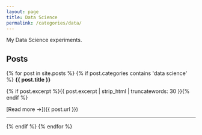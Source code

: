```yaml
---
layout: page
title: Data Science
permalink: /categories/data/
---
```


My Data Science experiments.

## Posts

{% for post in site.posts %}
  {% if post.categories contains 'data science' %}
**{{ post.title }}**

{% if post.excerpt %}{{ post.excerpt | strip_html | truncatewords: 30 }}{% endif %}

[Read more →]({{ post.url }})

---

  {% endif %}
{% endfor %}

